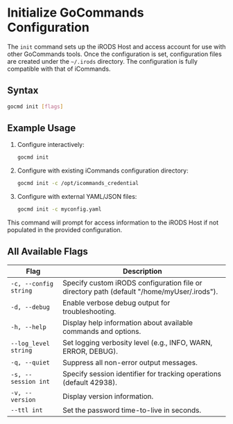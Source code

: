 # Initialize GoCommands Configuration

The `init` command sets up the iRODS Host and access account for use with other GoCommands tools. Once the configuration is set, configuration files are created under the `~/.irods` directory. The configuration is fully compatible with that of iCommands.

## Syntax

```sh
gocmd init [flags]
```

## Example Usage
1. Configure interactively:
    ```sh
    gocmd init
    ```

2. Configure with existing iCommands configuration directory:
    ```sh
    gocmd init -c /opt/icommands_credential
    ```

3. Configure with external YAML/JSON files:
    ```sh
    gocmd init -c myconfig.yaml
    ```

This command will prompt for access information to the iRODS Host if not populated in the provided configuration.


## All Available Flags

| Flag                  | Description                                                                 |
|-----------------------|-----------------------------------------------------------------------------|
| `-c, --config string` | Specify custom iRODS configuration file or directory path (default "/home/myUser/.irods"). |
| `-d, --debug`         | Enable verbose debug output for troubleshooting.                           |
| `-h, --help`          | Display help information about available commands and options.             |
| `--log_level string`  | Set logging verbosity level (e.g., INFO, WARN, ERROR, DEBUG).              |
| `-q, --quiet`         | Suppress all non-error output messages.                                    |
| `-s, --session int`   | Specify session identifier for tracking operations (default 42938).        |
| `-v, --version`       | Display version information.                                               |
| `--ttl int`           | Set the password time-to-live in seconds.                                  |
